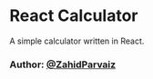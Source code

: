 # React Calculator

A simple calculator written in React.

### Author: [@ZahidParvaiz](https://www.github.com/ZahidParvaiz)
